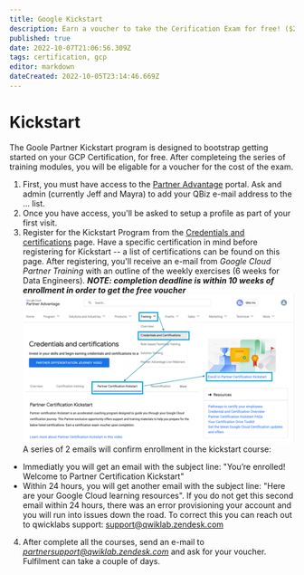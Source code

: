 ```yaml
---
title: Google Kickstart
description: Earn a voucher to take the Cerification Exam for free! ($200 value)
published: true
date: 2022-10-07T21:06:56.309Z
tags: certification, gcp
editor: markdown
dateCreated: 2022-10-05T23:14:46.669Z
---
```


# Kickstart
The Goole Partner Kickstart program is designed to bootstrap getting started on your GCP Certification, for free.  After completeing the series of training modules, you will be eligable for a voucher for the cost of the exam.  

1. First, you must have access to the [Partner Advantage](https://www.partneradvantage.goog/GCPPRM/s/) portal.  Ask and admin (currently Jeff and Mayra) to add your QBiz e-mail address to the ... list.
2. Once you have access, you'll be asked to setup a profile as part of your first visit.
3. Register for the Kickstart Program from the [Credentials and certifications](https://www.partneradvantage.goog/GCPPRM/s/trainingcredentials) page.  Have a specific certification in mind before registering for Kickstart -- a list of certifications can be found on this page.  After registering, you'll receive an e-mail from _Google Cloud Partner Training_ with an outline of the weekly exercises (6 weeks for Data Engineers). ***NOTE: completion deadline is within 10 weeks of enrollment in order to get the free voucher*** 
![kickstart_enroll.png](/kickstart_enroll.png) A series of 2 emails will confirm enrollment in the kickstart course: 
- Immediatly you will get an email with the subject line: "You’re 	enrolled! Welcome to Partner Certification Kickstart"
- Within 24 hours, you will get another email with the subject line: "Here are your Google Cloud learning resources". If you do not get this second email within 24 hours, there was an error provisioning your account and you will run into issues down the road. To correct this you can reach out to qwicklabs support: support@qwiklab.zendesk.com


4. After complete all the courses, send an e-mail to *partnersupport@qwiklab.zendesk.com* and ask for your voucher.  Fulfilment can take a couple of days.
